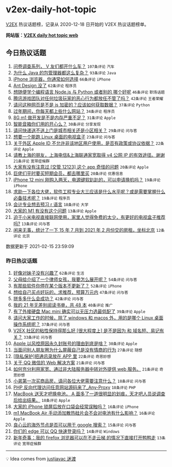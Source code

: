 # v2ex-daily-hot-topic

[V2EX](https://www.v2ex.com/) 热议话题榜，记录从 2020-12-18 日开始的 V2EX 热议话题榜单。

**网站版：[V2EX daily hot topic web](https://realleonardo.github.io/v2ex-daily-hot-topic-web/)**

## 今日热议话题

<!-- TODAY BEGIN -->

1. [问卷调查系列， V 友们都开什么车？](https://www.v2ex.com/t/753385) `107条评论` `汽车`
1. [为什么 Java 的包管理器都这么复杂？](https://www.v2ex.com/t/753415) `93条评论` `Java`
1. [iPhone 浏览器，你通常如何选择](https://www.v2ex.com/t/753361) `66条评论` `iPhone`
1. [Ant Design 没了](https://www.v2ex.com/t/753353) `62条评论` `程序员`
1. [想随便学个编程语言 Node.js 与 Python 或者别的 哪个好呢](https://www.v2ex.com/t/753365) `46条评论` `职场话题`
1. [腾讯游戏团队对任何垃圾玩家的恶心行为都放任不管了吗？](https://www.v2ex.com/t/753369) `42条评论` `王者荣耀`
1. [请问这种网页是不是 js 加密的？应该如何获取数据？](https://www.v2ex.com/t/753378) `37条评论` `Python`
1. [过年期间，你每天都上些什么网站？](https://www.v2ex.com/t/753449) `34条评论` `程序员`
1. [8G m1 做开发是不是内存严重不足？](https://www.v2ex.com/t/753454) `31条评论` `Apple`
1. [智能音箱你们用的开心么？](https://www.v2ex.com/t/753414) `30条评论` `分享发现`
1. [请问快递送不送上门是城市相关还是小区相关？](https://www.v2ex.com/t/753368) `29条评论` `问与答`
1. [想要一个能跑 Linux 桌面的电视盒子](https://www.v2ex.com/t/753447) `23条评论` `问与答`
1. [关于外区 Apple ID 不允许非该地区用户使用，是否有政策或协议依据？](https://www.v2ex.com/t/753464) `22条评论` `Apple`
1. [请教上海的朋友，上海电信&上海联通家宽取得 v4 公网 IP 的有效途径。谢谢](https://www.v2ex.com/t/753359) `21条评论` `宽带症候群`
1. [大家有没有注意过 [交管 12123] 这个 app 奇怪的问题](https://www.v2ex.com/t/753410) `20条评论` `Apple`
1. [巨佬们平时要买短期会员，都去哪里买](https://www.v2ex.com/t/753364) `20条评论` `优惠信息`
1. [iPhone 12 mini 刚购入两天，电源键软趴趴的，可以申请换机吗？](https://www.v2ex.com/t/753443) `19条评论` `iPhone`
1. [求助一下各位大佬，软件工程专业大三应该是什么水平呢？或是需要掌握什么必备技术呢？](https://www.v2ex.com/t/753391) `19条评论` `程序员`
1. [会计专业想去预习 r 语言](https://www.v2ex.com/t/753374) `18条评论` `大学`
1. [大家的 M1 有没有这个问题](https://www.v2ex.com/t/753441) `13条评论` `Apple`
1. [迫于小米电视直接联网使用，家里人觉得免费的太少，有更好的电视盒子推荐吗?](https://www.v2ex.com/t/753381) `13条评论` `问与答`
1. [闲来无事，统计了一下 15 年 7 月到 2021 年 2 月份交的房租，坐标北京](https://www.v2ex.com/t/753456) `12条评论` `北京`

数据更新于 2021-02-15 23:59:09

<!-- TODAY END -->

### 昨日热议话题

<!-- YESTERDAY BEGIN -->

1. [好像对妹子没有兴趣了](https://www.v2ex.com/t/753295) `62条评论` `生活`
1. [父母给介绍了一个律师女孩，我要怎么展开呢？](https://www.v2ex.com/t/753263) `54条评论` `问与答`
1. [有那些软件你停在某个版本不更新了？](https://www.v2ex.com/t/753273) `52条评论` `iPhone`
1. [想给自己买点好玩的，求推荐，预算万元内](https://www.v2ex.com/t/753313) `47条评论` `问与答`
1. [拼多多什么会成功？](https://www.v2ex.com/t/753323) `42条评论` `问与答`
1. [我的 21 年无差别阅读书单，共 48 本](https://www.v2ex.com/t/753268) `40条评论` `推广`
1. [有了外接硬盘 Mac mini 确实可以无压力选最低配了](https://www.v2ex.com/t/753250) `39条评论` `Apple`
1. [请问大家工作的时候，除了 windows 和 macos 外，用的是哪个 Linux 桌面操作系统呢？](https://www.v2ex.com/t/753283) `37条评论` `问与答`
1. [V2EX 社区的粘性保持得那么好 [很大程度上] 是不是因为 和 域名短、易记有关？](https://www.v2ex.com/t/753340) `33条评论` `问与答`
1. [Apple 以风控原因永久封账号的理由到底是啥？](https://www.v2ex.com/t/753265) `30条评论` `Apple`
1. [当面问别人朋友圈为什么屏蔽自己是没有情商的行为](https://www.v2ex.com/t/753261) `27条评论` `随想`
1. [[隐私保护]把通讯录放在 APP 里](https://www.v2ex.com/t/753293) `22条评论` `奇思妙想`
1. [关于 QQ 微信的 Web 解决方案](https://www.v2ex.com/t/753319) `21条评论` `问与答`
1. [如何充分利用家宽、通过非大陆服务器中转对外提供 web 服务。](https://www.v2ex.com/t/753299) `21条评论` `奇思妙想`
1. [小弟第一次买商品房，请问各位大佬需要注意什么？](https://www.v2ex.com/t/753324) `18条评论` `问与答`
1. [PHP 反向代理访问任意网站源码来了_Any-Proxy](https://www.v2ex.com/t/753315) `18条评论` `PHP`
1. [MacBook 送天才吧换电池， A 面多了一道很明显的划痕，天才吧人员说调查后给出结果。](https://www.v2ex.com/t/753308) `18条评论` `Apple`
1. [大家的 iPhone 锁屏后放在口袋会经常误触吗？](https://www.v2ex.com/t/753282) `16条评论` `iPhone`
1. [m1 MacBook Air 手动添加散热硅片会不会对电池有什么影响？](https://www.v2ex.com/t/753247) `16条评论` `Apple`
1. [良心云的海外节点是否可以用于 google 搜索？](https://www.v2ex.com/t/753301) `15条评论` `问与答`
1. [你们的 edge 可以 QQ 快速登录吗？](https://www.v2ex.com/t/753246) `14条评论` `Windows`
1. [新年奇事：我的 firefox 浏览器可以在不走云梯 的情况下直接打开鸭鸭走](https://www.v2ex.com/t/753329) `13条评论` `宽带症候群`

<!-- YESTERDAY END -->

---

💡 Idea comes from [justjavac 迷渡](https://github.com/justjavac/)
